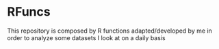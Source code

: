 # RFuncs
This repository is composed by R functions adapted/developed by me in order to analyze some datasets I look at on a daily basis
